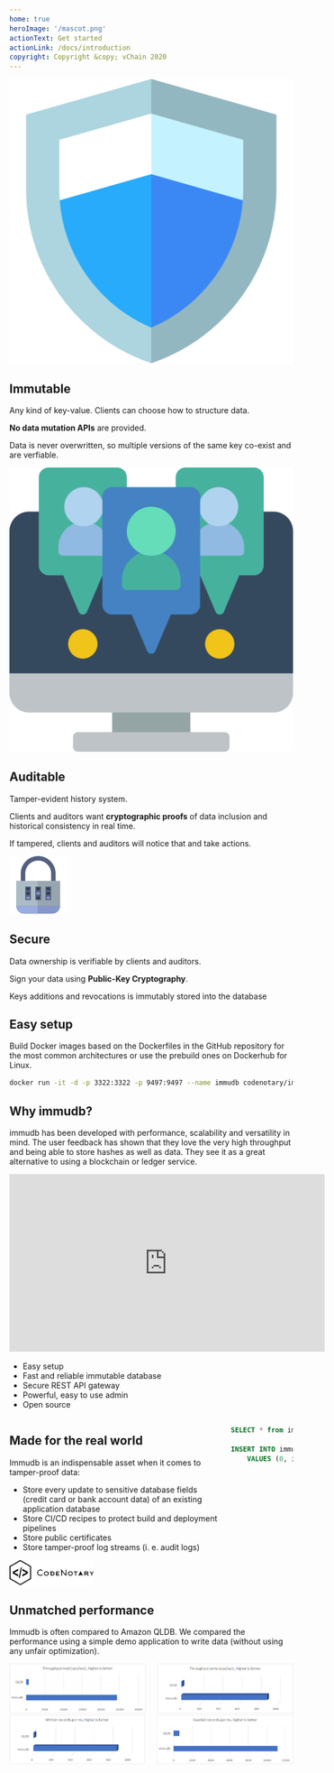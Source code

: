 ```yaml
---
home: true
heroImage: '/mascot.png'
actionText: Get started 
actionLink: /docs/introduction
copyright: Copyright &copy; vChain 2020
---
```


<section class="section" aria-labelledby="main-title">
    <div class="features">
        <div class="feature">
            <img src="/features/immutable2.svg" alt="Immutable"/>
            <h2>Immutable</h2>
            <p>Any kind of key-value. Clients can choose how to structure data.</p>
            <p><strong>No data mutation APIs</strong> are provided.</p>
            <p>Data is never overwritten, so multiple versions of the same key co-exist and are verfiable.</p>
        </div>
        <div class="feature">
            <img src="/features/auditable3.svg" alt="Immutable"/>
            <h2>Auditable</h2>
            <p>Tamper-evident history system.</p>
            <p>Clients and auditors want <strong>cryptographic proofs</strong>  of data inclusion and historical consistency in real time.</p>
            <p>If tampered, clients and auditors will notice that and take actions.</p>
        </div>
        <div class="feature">
            <img src="/features/secure2.svg" alt="Immutable"/>
            <h2>Secure</h2>
            <p>Data ownership is verifiable by clients and auditors.</p>
            <p>Sign your data using <strong>Public-Key Cryptography</strong>.</p>
            <p>Keys additions and revocations is immutably stored into the database</p>
        </div>
    </div>
</section>

<section id="easy-setup-section" class="section _text-center _padding-top-0">
    <h2>Easy setup</h2>
    <p>
        Build Docker images based on the Dockerfiles in the GitHub repository
        for the most common architectures or use the prebuild ones on Dockerhub for Linux.
    </p>
        
~~~bash
docker run -it -d -p 3322:3322 -p 9497:9497 --name immudb codenotary/immudb:latest
~~~
        
</section>

<div id="video-section" class="section-wrapper -primary">
    <section class="section">
<div class="section-center">
        
## Why immudb?
immudb has been developed with performance, scalability and versatility in mind. The user feedback has shown that they love the very high throughput and being able to store hashes as well as data. They see it as a great alternative to using a blockchain or ledger service.
        
</div>
        <div class="video-features">
            <div class="video">
                <div class="_embed _embed-16by9">
                    <iframe width="560" height="315" frameborder="0"
                            src="https://www.youtube.com/embed/rQ4iZAM14m0?controls=0"
                            allow="accelerometer; autoplay; encrypted-media; gyroscope; picture-in-picture"
                            allowfullscreen></iframe>
                </div>
            </div>
            <ul>
                <li>
                    <font-awesome-icon icon="check-circle" />
                    Easy setup
                </li>
                <li>
                    <font-awesome-icon icon="check-circle" />
                    Fast and reliable immutable database
                </li>
                <li>
                    <font-awesome-icon icon="check-circle" />
                    Secure REST API gateway
                </li>
                <li>
                    <font-awesome-icon icon="check-circle" />
                    Powerful, easy to use admin
                </li>
                <li>
                    <font-awesome-icon icon="check-circle" />
                    Open source
                </li>
            </ul>
        </div>
    </section>
</div>


<div class="section-wrapper">
    <section class="section">
        <div class="columns">
<div class="column">
            
## Made for the real world
Immudb is an indispensable asset when it comes to tamper-proof data:

- Store every update to sensitive database fields (credit card or bank account data) of an existing application database
- Store CI/CD recipes to protect build and deployment pipelines
- Store public certificates
- Store tamper-proof log streams (i. e. audit logs) 

</div>
<div class="column">
<terminal title="immudb">

~~~sql
SELECT * from immudb;

INSERT INTO immudb (id, feature) 
    VALUES (0, immutable);
~~~

</terminal>
</div>
        </div>
    </section>
    <section class="section" id="usedby">
        <div class="columns">
            <div class="column">
                <img src="/logos/codenotary.png" width="150" alt="Immudb - Written records per ms" />
            </div>
        </div> 
    </section>
</div>


<div class="section-wrapper -gray-10" id="performance">
    <section class="section">
            
<div class="section-center">

## Unmatched performance
Immudb is often compared to Amazon QLDB. We compared the performance using a simple demo application to write data (without using any unfair optimization).

</div>

<div class="columns">
    <div class="column">
        <img src="/benchmark/throughput_read.png" alt="Immudb - Throughput read" />
    </div>
    <div class="column">
        <img src="/benchmark/throughput_write.png" alt="Immudb - Throughput write" />
    </div>
</div>
<div class="columns">
    <div class="column">
        <img src="/benchmark/exectime.png" alt="Immudb - Written records per ms" />
    </div>
    <div class="column">
        <img src="/benchmark/query_bm.png" alt="Immudb - Queried records per ms" />
    </div>
</div>
    </section>
</div>
